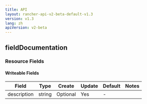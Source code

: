 ```yaml
---
title: API
layout: rancher-api-v2-beta-default-v1.3
version: v1.3
lang: zh
apiVersion: v2-beta
---
```


## fieldDocumentation



### Resource Fields

#### Writeable Fields

Field | Type | Create | Update | Default | Notes
---|---|---|---|---|---
description | string | Optional | Yes | - | 



<br>
